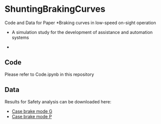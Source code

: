 # ShuntingBrakingCurves

Code and Data for Paper *Braking curves in low-speed on-sight operation
- A simulation study for the development of assistance and automation systems
*

## Code

Please refer to Code.ipynb in this repository

## Data

Results for Safety analysis can be downloaded here:

- [Case brake mode G](https://fh-aachen.sciebo.de/s/QRtEPiZtQ18UG0A)
- [Case brake mode P](https://fh-aachen.sciebo.de/s/Vq2FZhoucKTgRJp)
